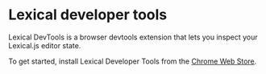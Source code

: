 # Lexical developer tools

Lexical DevTools is a browser devtools extension that lets you inspect your Lexical.js editor state.

To get started, install Lexical Developer Tools from the [Chrome Web Store](https://chromewebstore.google.com/detail/lexical-devtools/dmbopeepjkdlplkjcjbnfiikajiddhnd).

